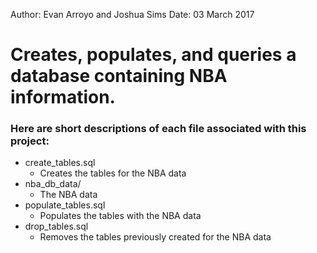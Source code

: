 Author: Evan Arroyo and Joshua Sims
Date: 03 March 2017

# Creates, populates, and queries a database containing NBA information.

### Here are short descriptions of each file associated with this project:
* create_tables.sql
	* Creates the tables for the NBA data
* nba_db_data/
	* The NBA data
* populate_tables.sql
	* Populates the tables with the NBA data
* drop_tables.sql
	* Removes the tables previously created for the NBA data

